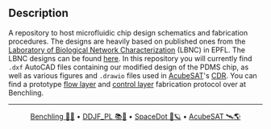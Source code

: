 ## Description

A repository to host microfluidic chip design schematics and fabrication procedures.
The designs are heavily based on published ones from the [Laboratory of Biological Network Characterization](http://lbnc.epfl.ch/index.html) (LBNC) in EPFL. The LBNC designs can be found [here](http://lbnc.epfl.ch/microfluidic_designs.html). In this repository you will currently find `.dxf` AutoCAD files containing our modified design of the PDMS chip, as well as various figures and `.drawio` files used in [AcubeSAT](https://acubesat.spacedot.gr/)'s [CDR](https://gitlab.com/acubesat/documentation/cdr-public/). You can find a prototype [flow layer](https://benchling.com/protocols/S5hXaszw/flow-layer-pdms-fabrication) and [control layer](https://benchling.com/protocols/ABdPP2IQ/control-layer-pdms-fabrication
) fabrication protocol over at Benchling.

---

<div align="center">
<p>
    <a href="https://benchling.com/organizations/acubesat/">Benchling 🎐🧬</a> &bull;
    <a href="https://gitlab.com/acubesat/documentation/cdr-public/-/blob/master/DDJF/DDJF_PL.pdf?expanded=true&viewer=rich">DDJF_PL 📚🧪</a> &bull;
    <a href="https://spacedot.gr/">SpaceDot 🌌🪐</a> &bull;
    <a href="https://acubesat.spacedot.gr/">AcubeSAT 🛰️🌎</a>
</p>
</div>
